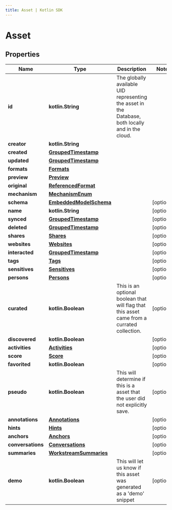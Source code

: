 ```yaml
---
title: Asset | Kotlin SDK
---
```



# Asset

## Properties
Name | Type | Description | Notes
------------ | ------------- | ------------- | -------------
**id** | **kotlin.String** | The globally available UID representing the asset in the Database, both locally and in the cloud. | 
**creator** | **kotlin.String** |  | 
**created** | [**GroupedTimestamp**](GroupedTimestamp) |  | 
**updated** | [**GroupedTimestamp**](GroupedTimestamp) |  | 
**formats** | [**Formats**](Formats) |  | 
**preview** | [**Preview**](Preview) |  | 
**original** | [**ReferencedFormat**](ReferencedFormat) |  | 
**mechanism** | [**MechanismEnum**](MechanismEnum) |  | 
**schema** | [**EmbeddedModelSchema**](EmbeddedModelSchema) |  |  [optional]
**name** | **kotlin.String** |  |  [optional]
**synced** | [**GroupedTimestamp**](GroupedTimestamp) |  |  [optional]
**deleted** | [**GroupedTimestamp**](GroupedTimestamp) |  |  [optional]
**shares** | [**Shares**](Shares) |  |  [optional]
**websites** | [**Websites**](Websites) |  |  [optional]
**interacted** | [**GroupedTimestamp**](GroupedTimestamp) |  |  [optional]
**tags** | [**Tags**](Tags) |  |  [optional]
**sensitives** | [**Sensitives**](Sensitives) |  |  [optional]
**persons** | [**Persons**](Persons) |  |  [optional]
**curated** | **kotlin.Boolean** | This is an optional boolean that will flag that this asset came from a currated collection. |  [optional]
**discovered** | **kotlin.Boolean** |  |  [optional]
**activities** | [**Activities**](Activities) |  |  [optional]
**score** | [**Score**](Score) |  |  [optional]
**favorited** | **kotlin.Boolean** |  |  [optional]
**pseudo** | **kotlin.Boolean** | This will determine if this is a asset that the user did not explicitly save. |  [optional]
**annotations** | [**Annotations**](Annotations) |  |  [optional]
**hints** | [**Hints**](Hints) |  |  [optional]
**anchors** | [**Anchors**](Anchors) |  |  [optional]
**conversations** | [**Conversations**](Conversations) |  |  [optional]
**summaries** | [**WorkstreamSummaries**](WorkstreamSummaries) |  |  [optional]
**demo** | **kotlin.Boolean** | This will let us know if this asset was generated as a &#39;demo&#39; snippet |  [optional]



